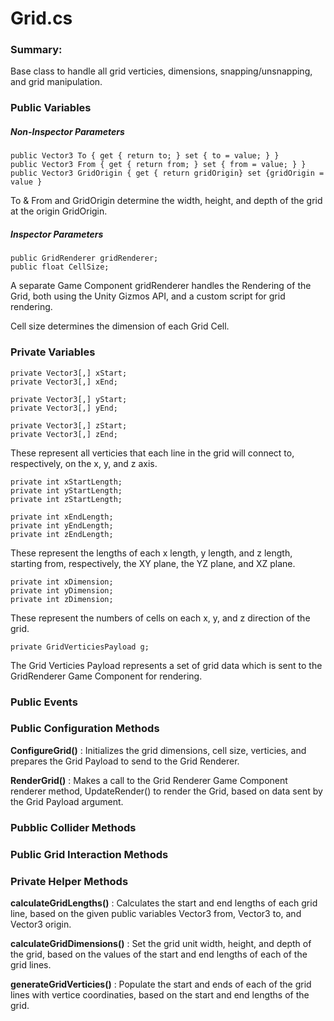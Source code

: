 # Grid.cs #

### Summary: ### 

Base class to handle all grid verticies, dimensions, snapping/unsnapping, and grid manipulation. 

### Public Variables ###

##### Non-Inspector Parameters #####
  
```
public Vector3 To { get { return to; } set { to = value; } }
public Vector3 From { get { return from; } set { from = value; } }
public Vector3 GridOrigin { get { return gridOrigin} set {gridOrigin = value }
```
To & From and GridOrigin determine the width, height, and depth of the grid at the origin GridOrigin. 

##### Inspector Parameters #####

```
public GridRenderer gridRenderer;
public float CellSize;
```
    
A separate Game Component gridRenderer handles the Rendering of the Grid, both using the Unity Gizmos API, and a custom
script for grid rendering.
    
Cell size determines the dimension of each Grid Cell. 
    
### Private Variables ####

```
private Vector3[,] xStart;
private Vector3[,] xEnd;

private Vector3[,] yStart;
private Vector3[,] yEnd;

private Vector3[,] zStart;
private Vector3[,] zEnd;
```

These represent all verticies that each line in the grid will connect to, respectively, on the x, y, and z axis. 

```
private int xStartLength;
private int yStartLength;
private int zStartLength;

private int xEndLength;
private int yEndLength;
private int zEndLength;
```
These represent the lengths of each x length, y length, and z length, starting from, respectively, the XY plane, the YZ plane, and XZ plane.

```
private int xDimension;
private int yDimension;
private int zDimension;
```

These represent the numbers of cells on each x, y, and z direction of the grid. 

```
private GridVerticiesPayload g;
```
The Grid Verticies Payload represents a set of grid data which is sent to the GridRenderer Game Component for rendering.

### Public Events ###


### Public Configuration Methods ###

**ConfigureGrid()** : Initializes the grid dimensions, cell size, verticies, and prepares the Grid Payload to send to the Grid Renderer.

**RenderGrid()** : Makes a call to the Grid Renderer Game Component renderer method, UpdateRender() to render the Grid, based on data sent by the Grid Payload argument. 

### Pubblic Collider Methods ###

### Public Grid Interaction Methods ###

### Private Helper Methods ### 

**calculateGridLengths()** : Calculates the start and end lengths of each grid line, based on the given public variables Vector3 from, Vector3 to, and Vector3 origin. 

**calculateGridDimensions()** : Set the grid unit width, height, and depth of the grid, based on the values of the start and end lengths of each of the grid lines.

**generateGridVerticies()** : Populate the start and ends of each of the grid lines with vertice coordinaties, based on the start and end lengths of the grid. 
